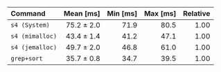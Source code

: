 | Command         | Mean [ms]  | Min [ms] | Max [ms] | Relative |
|:---             |---:        |---:      |---:      |---:      |
| `s4 (System)`   | 75.2 ± 2.0 | 71.9     | 80.5     | 1.00     |
| `s4 (mimalloc)` | 43.4 ± 1.4 | 41.2     | 47.1     | 1.00     |
| `s4 (jemalloc)` | 49.7 ± 2.0 | 46.8     | 61.0     | 1.00     |
| `grep+sort`     | 35.7 ± 0.8 | 34.7     | 39.5     | 1.00     |

